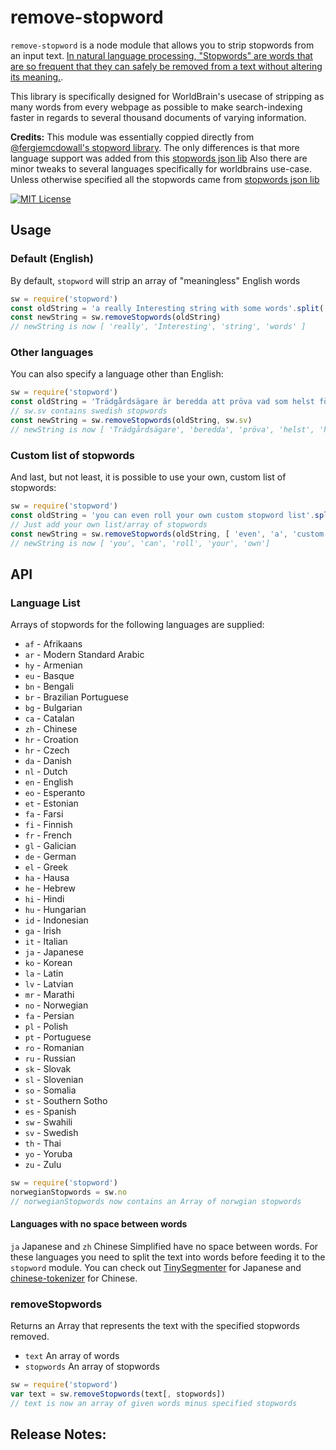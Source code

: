 # remove-stopword
`remove-stopword` is a node module that allows you to strip stopwords from an
input text. [In natural language processing, "Stopwords" are words
that are so frequent that they can safely be removed from a text
without altering its
meaning.](https://en.wikipedia.org/wiki/Stop_words).

This library is specifically designed for WorldBrain's usecase of stripping as many words from every webpage as possible to make search-indexing faster in regards to several thousand documents of varying information.

**Credits:**
This module was essentially coppied directly from [@fergiemcdowall's stopword library](https://github.com/fergiemcdowall/stopword). 
The only differences is that more language support was added from this [stopwords json lib](https://github.com/6/stopwords-json)
Also there are minor tweaks to several languages specifically for worldbrains use-case.
Unless otherwise specified all the stopwords came from [stopwords json lib](https://github.com/6/stopwords-json)

[![MIT License][license-image]][license-url]

## Usage

### Default (English)
By default, `stopword` will strip an array of "meaningless" English words

```javascript
sw = require('stopword')
const oldString = 'a really Interesting string with some words'.split(' ')
const newString = sw.removeStopwords(oldString)
// newString is now [ 'really', 'Interesting', 'string', 'words' ]

```

### Other languages
You can also specify a language other than English:
```javascript
sw = require('stopword')
const oldString = 'Trädgårdsägare är beredda att pröva vad som helst för att bli av med de hatade mördarsniglarna åäö'.split(' ')
// sw.sv contains swedish stopwords
const newString = sw.removeStopwords(oldString, sw.sv)
// newString is now [ 'Trädgårdsägare', 'beredda', 'pröva', 'helst', 'hatade', 'mördarsniglarna', 'åäö' ]
```

### Custom list of stopwords
And last, but not least, it is possible to use your own, custom list of stopwords:
```javascript
sw = require('stopword')
const oldString = 'you can even roll your own custom stopword list'.split(' ')
// Just add your own list/array of stopwords
const newString = sw.removeStopwords(oldString, [ 'even', 'a', 'custom', 'stopword', 'list', 'is', 'possible']
// newString is now [ 'you', 'can', 'roll', 'your', 'own']
```

## API

### Language List

Arrays of stopwords for the following languages are supplied: 

* `af` - Afrikaans
* `ar` - Modern Standard Arabic
* `hy` - Armenian
* `eu` - Basque
* `bn` - Bengali
* `br` - Brazilian Portuguese
* `bg` - Bulgarian
* `ca` - Catalan
* `zh` - Chinese
* `hr` - Croation
* `hr` - Czech
* `da` - Danish
* `nl` - Dutch 
* `en` - English
* `eo` - Esperanto
* `et` - Estonian
* `fa` - Farsi
* `fi` - Finnish
* `fr` - French
* `gl` - Galician
* `de` - German
* `el` - Greek
* `ha` - Hausa
* `he` - Hebrew
* `hi` - Hindi
* `hu` - Hungarian
* `id` - Indonesian
* `ga` - Irish
* `it` - Italian
* `ja` - Japanese
* `ko` - Korean
* `la` - Latin
* `lv` - Latvian
* `mr` - Marathi
* `no` - Norwegian
* `fa` - Persian
* `pl` - Polish
* `pt` - Portuguese
* `ro` - Romanian
* `ru` - Russian
* `sk` - Slovak
* `sl` - Slovenian
* `so` - Somalia
* `st` - Southern Sotho
* `es` - Spanish
* `sw` - Swahili
* `sv` - Swedish
* `th` - Thai
* `yo` - Yoruba
* `zu` - Zulu

```javascript
sw = require('stopword')
norwegianStopwords = sw.no
// norwegianStopwords now contains an Array of norwgian stopwords
```

#### Languages with no space between words
`ja` Japanese and `zh` Chinese Simplified have no space between words. For these languages you need to split the text into words before feeding it to the `stopword` module. You can check out [TinySegmenter](http://chasen.org/%7Etaku/software/TinySegmenter/) for Japanese and [chinese-tokenizer](https://github.com/yishn/chinese-tokenizer) for Chinese.

### removeStopwords

Returns an Array that represents the text with the specified stopwords removed.

* `text` An array of words
* `stopwords` An array of stopwords

```javascript
sw = require('stopword')
var text = sw.removeStopwords(text[, stopwords])
// text is now an array of given words minus specified stopwords
```


## Release Notes:

[license-image]: http://img.shields.io/badge/license-MIT-blue.svg?style=flat
[license-url]: LICENSE
